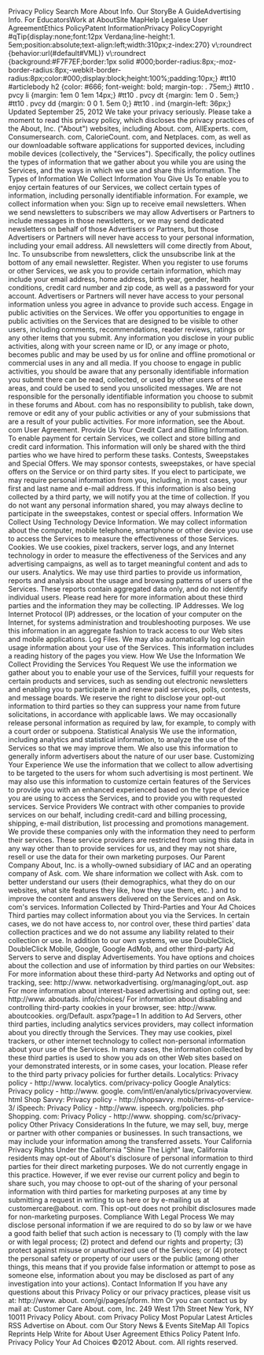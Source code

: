 Privacy Policy Search More About Info. Our StoryBe A GuideAdvertising Info. For EducatorsWork at AboutSite MapHelp Legalese User AgreementEthics PolicyPatent InformationPrivacy PolicyCopyright #qTip{display:none;font:12px Verdana;line-height:1. 5em;position:absolute;text-align:left;width:310px;z-index:270} v\\:roundrect {behavior:url(#default#VML)} v\\:roundrect {background:#F7F7EF;border:1px solid #000;border-radius:8px;-moz-border-radius:8px;-webkit-border-radius:8px;color:#000;display:block;height:100%;padding:10px;} #tt10 #articlebody h2 {color: #666; font-weight: bold; margin-top: . 75em;} #tt10 . pvcy li {margin: 1em 0 1em 14px;} #tt10 . pvcy dt {margin: 1em 0 . 5em;} #tt10 . pvcy dd {margin: 0 0 1. 5em 0;} #tt10 . ind {margin-left: 36px;} Updated September 25, 2012 We take your privacy seriously. Please take a moment to read this privacy policy, which discloses the privacy practices of the About, Inc. ("About") websites, including About. com, AllExperts. com, Consumersearch. com, CalorieCount. com, and Netplaces. com, as well as our downloadable software applications for supported devices, including mobile devices (collectively, the "Services"). Specifically, the policy outlines the types of information that we gather about you while you are using the Services, and the ways in which we use and share this information. The Types of Information We Collect Information You Give Us To enable you to enjoy certain features of our Services, we collect certain types of information, including personally identifiable information. For example, we collect information when you: Sign up to receive email newsletters. When we send newsletters to subscribers we may allow Advertisers or Partners to include messages in those newsletters, or we may send dedicated newsletters on behalf of those Advertisers or Partners, but those Advertisers or Partners will never have access to your personal information, including your email address. All newsletters will come directly from About, Inc. To unsubscribe from newsletters, click the unsubscribe link at the bottom of any email newsletter. Register. When you register to use forums or other Services, we ask you to provide certain information, which may include your email address, home address, birth year, gender, health conditions, credit card number and zip code, as well as a password for your account. Advertisers or Partners will never have access to your personal information unless you agree in advance to provide such access. Engage in public activities on the Services. We offer you opportunities to engage in public activities on the Services that are designed to be visible to other users, including comments, recommendations, reader reviews, ratings or any other items that you submit. Any information you disclose in your public activities, along with your screen name or ID, or any image or photo, becomes public and may be used by us for online and offline promotional or commercial uses in any and all media. If you choose to engage in public activities, you should be aware that any personally identifiable information you submit there can be read, collected, or used by other users of these areas, and could be used to send you unsolicited messages. We are not responsible for the personally identifiable information you choose to submit in these forums and About. com has no responsibility to publish, take down, remove or edit any of your public activities or any of your submissions that are a result of your public activities. For more information, see the About. com User Agreement. Provide Us Your Credit Card and Billing Information. To enable payment for certain Services, we collect and store billing and credit card information. This information will only be shared with the third parties who we have hired to perform these tasks. Contests, Sweepstakes and Special Offers. We may sponsor contests, sweepstakes, or have special offers on the Service or on third party sites. If you elect to participate, we may require personal information from you, including, in most cases, your first and last name and e-mail address. If this information is also being collected by a third party, we will notify you at the time of collection. If you do not want any personal information shared, you may always decline to participate in the sweepstakes, contest or special offers. Information We Collect Using Technology Device Information. We may collect information about the computer, mobile telephone, smartphone or other device you use to access the Services to measure the effectiveness of those Services. Cookies. We use cookies, pixel trackers, server logs, and any Internet technology in order to measure the effectiveness of the Services and any advertising campaigns, as well as to target meaningful content and ads to our users. Analytics. We may use third parties to provide us information, reports and analysis about the usage and browsing patterns of users of the Services. These reports contain aggregated data only, and do not identify individual users. Please read here for more information about these third parties and the information they may be collecting. IP Addresses. We log Internet Protocol (IP) addresses, or the location of your computer on the Internet, for systems administration and troubleshooting purposes. We use this information in an aggregate fashion to track access to our Web sites and mobile applications. Log Files. We may also automatically log certain usage information about your use of the Services. This information includes a reading history of the pages you view. How We Use the Information We Collect Providing the Services You Request We use the information we gather about you to enable your use of the Services, fulfill your requests for certain products and services, such as sending out electronic newsletters and enabling you to participate in and renew paid services, polls, contests, and message boards. We reserve the right to disclose your opt-out information to third parties so they can suppress your name from future solicitations, in accordance with applicable laws. We may occasionally release personal information as required by law, for example, to comply with a court order or subpoena. Statistical Analysis We use the information, including analytics and statistical information, to analyze the use of the Services so that we may improve them. We also use this information to generally inform advertisers about the nature of our user base. Customizing Your Experience We use the information that we collect to allow advertising to be targeted to the users for whom such advertising is most pertinent. We may also use this information to customize certain features of the Services to provide you with an enhanced experienced based on the type of device you are using to access the Services, and to provide you with requested services. Service Providers We contract with other companies to provide services on our behalf, including credit-card and billing processing, shipping, e-mail distribution, list processing and promotions management. We provide these companies only with the information they need to perform their services. These service providers are restricted from using this data in any way other than to provide services for us, and they may not share, resell or use the data for their own marketing purposes. Our Parent Company About, Inc. is a wholly-owned subsidiary of IAC and an operating company of Ask. com. We share information we collect with Ask. com to better understand our users (their demographics, what they do on our websites, what site features they like, how they use them, etc. ) and to improve the content and answers delivered on the Services and on Ask. com's services. Information Collected by Third-Parties and Your Ad Choices Third parties may collect information about you via the Services. In certain cases, we do not have access to, nor control over, these third parties' data collection practices and we do not assume any liability related to their collection or use. In addition to our own systems, we use DoubleClick, DoubleClick Mobile, Google, Google AdMob, and other third-party Ad Servers to serve and display Advertisements. You have options and choices about the collection and use of information by third parties on our Websites: For more information about these third-party Ad Networks and opting out of tracking, see: http://www. networkadvertising. org/managing/opt\_out. asp For more information about interest-based advertising and opting out, see: http://www. aboutads. info/choices/ For information about disabling and controlling third-party cookies in your browser, see: http://www. aboutcookies. org/Default. aspx?page=1 In addition to Ad Servers, other third parties, including analytics services providers, may collect information about you directly through the Services. They may use cookies, pixel trackers, or other internet technology to collect non-personal information about your use of the Services. In many cases, the information collected by these third parties is used to show you ads on other Web sites based on your demonstrated interests, or in some cases, your location. Please refer to the third party privacy policies for further details. Localytics: Privacy policy - http://www. localytics. com/privacy-policy Google Analytics: Privacy policy - http://www. google. com/intl/en/analytics/privacyoverview. html Shop Savvy: Privacy policy - http://shopsavvy. mobi/terms-of-service-3/ iSpeech: Privacy Policy - http://www. ispeech. org/policies. php Shopping. com: Privacy Policy - http://www. shopping. com/sc/privacy-policy Other Privacy Considerations In the future, we may sell, buy, merge or partner with other companies or businesses. In such transactions, we may include your information among the transferred assets. Your California Privacy Rights Under the California "Shine The Light" law, California residents may opt-out of About's disclosure of personal information to third parties for their direct marketing purposes. We do not currently engage in this practice. However, if we ever revise our current policy and begin to share such, you may choose to opt-out of the sharing of your personal information with third parties for marketing purposes at any time by submitting a request in writing to us here or by e-mailing us at customercare@about. com. This opt-out does not prohibit disclosures made for non-marketing purposes. Compliance With Legal Process We may disclose personal information if we are required to do so by law or we have a good faith belief that such action is necessary to (1) comply with the law or with legal process; (2) protect and defend our rights and property; (3) protect against misuse or unauthorized use of the Services; or (4) protect the personal safety or property of our users or the public (among other things, this means that if you provide false information or attempt to pose as someone else, information about you may be disclosed as part of any investigation into your actions). Contact Information If you have any questions about this Privacy Policy or our privacy practices, please visit us at: http://www. about. com/gi/pages/pform. htm Or you can contact us by mail at: Customer Care About. com, Inc. 249 West 17th Street New York, NY 10011 Privacy Policy About. com Privacy Policy Most Popular Latest Articles RSS Advertise on About. com Our Story News & Events SiteMap All Topics Reprints Help Write for About User Agreement Ethics Policy Patent Info. Privacy Policy Your Ad Choices ©2012 About. com. All rights reserved.